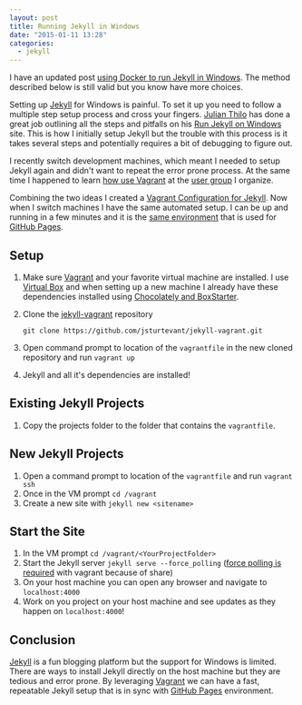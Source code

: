 ```yaml
---
layout: post
title: Running Jekyll in Windows
date: "2015-01-11 13:28"
categories:
  - jekyll
---
```


<p class="message">I have an updated post <a href="/posts/Running-Jekyll-in-Windows-using-Docker">using Docker to run Jekyll in Windows</a>.  The method described below is still valid but you know have more choices.
</p>

Setting up [Jekyll](http://jekyllrb.com/) for Windows is painful.  To set it up you need to follow a multiple step setup process and cross your fingers.  [Julian Thilo](https://twitter.com/juthilo) has done a great job outlining all the steps and pitfalls on his [Run Jekyll on Windows](http://jekyll-windows.juthilo.com/) site.  This is how I initially setup Jekyll but the trouble with this process is it takes several steps and potentially requires a bit of debugging to figure out.

I recently switch development machines, which  meant I needed to setup Jekyll again and didn't want to repeat the error prone process.  At the same time I happened to learn [how use Vagrant](http://sciencevikinglabs.com/science/vagrant/2014/12/21/vagrant-getting-started.html) at the [user group](http://augusta-polyglot.github.io/) I organize.  

Combining the two ideas I created a [Vagrant Configuration for Jekyll](https://github.com/jsturtevant/jekyll-vagrant).  Now when I switch machines I have the same automated setup.  I can be up and running in a few minutes and it is the [same environment](https://github.com/github/pages-gem) that is used for [GitHub Pages](https://pages.github.com/).

## Setup
1. Make sure [Vagrant](https://www.vagrantup.com/) and your favorite virtual machine are installed. I use [Virtual Box](https://www.virtualbox.org/) and when setting up a new machine I already have these dependencies installed using [Chocolately and BoxStarter][8a792ea8].
2. Clone the [jekyll-vagrant](https://github.com/jsturtevant/jekyll-vagrant) repository

    ```git clone https://github.com/jsturtevant/jekyll-vagrant.git```
3. Open command prompt to location of the ```vagrantfile``` in the new cloned repository and run ```vagrant up```
4. Jekyll and all it's dependencies are installed!

## Existing Jekyll Projects
1. Copy the projects folder to the folder that contains the ```vagrantfile```.  

## New Jekyll Projects
1.  Open a command prompt to location of the ```vagrantfile``` and run ```vagrant ssh```
2.  Once in the VM prompt ```cd /vagrant```
3.  Create a new site with ```jekyll new <sitename>```

## Start the Site
1. In the VM prompt ```cd /vagrant/<YourProjectFolder>```
2. Start the Jekyll server ```jekyll serve --force_polling``` ([force polling is required](http://stackoverflow.com/a/23084706/697126) with vagrant because of share)
3. On your host machine you can open any browser and navigate to ```localhost:4000```
4. Work on you project on your host machine and see updates as they happen on ```localhost:4000```!

## Conclusion
[Jekyll](http://jekyllrb.com/) is a fun blogging platform but the support for Windows is limited.  There are ways to install Jekyll directly on the host machine but they are tedious and error prone.  By leveraging [Vagrant](https://www.vagrantup.com/) we can have a fast, repeatable Jekyll  setup that is in sync with [GitHub Pages](https://pages.github.com/) environment.


[8a792ea8]: http://www.aspenrootsdevelopment.com/posts/Chocolatey-And-Boxstarter "Chocolatey and Boxstarter"
